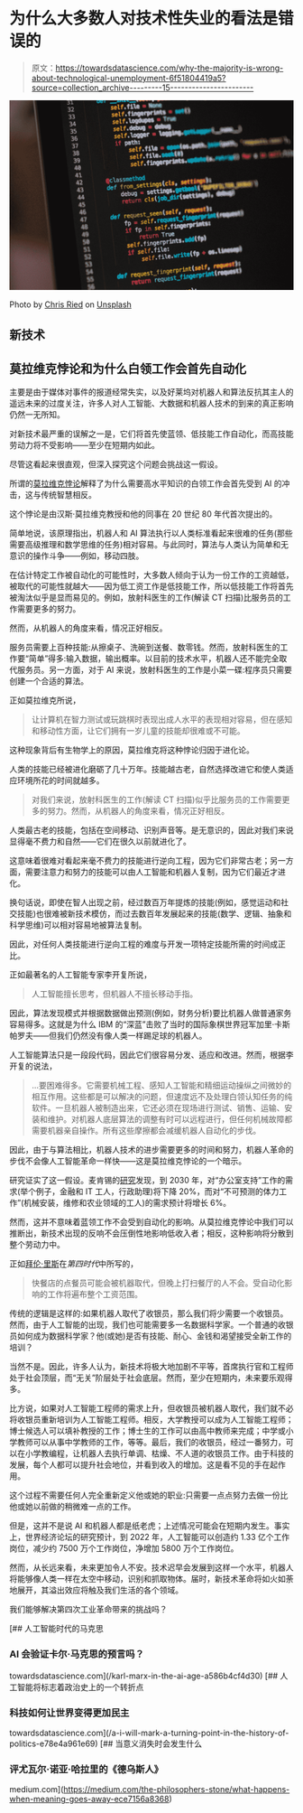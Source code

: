 # 为什么大多数人对技术性失业的看法是错误的

> 原文：<https://towardsdatascience.com/why-the-majority-is-wrong-about-technological-unemployment-6f51804419a5?source=collection_archive---------15----------------------->

![](img/348509e05aafa7f4ce109ffc5f1d0c83.png)

Photo by [Chris Ried](https://unsplash.com/@cdr6934?utm_source=medium&utm_medium=referral) on [Unsplash](https://unsplash.com?utm_source=medium&utm_medium=referral)

## 新技术

## 莫拉维克悖论和为什么白领工作会首先自动化

主要是由于媒体对事件的报道经常失实，以及好莱坞对机器人和算法反抗其主人的遥远未来的过度关注，许多人对人工智能、大数据和机器人技术的到来的真正影响仍然一无所知。

对新技术最严重的误解之一是，它们将首先使蓝领、低技能工作自动化，而高技能劳动力将不受影响——至少在短期内如此。

尽管这看起来很直观，但深入探究这个问题会挑战这一假设。

所谓的[莫拉维克悖论](https://en.m.wikipedia.org/wiki/Moravec%27s_paradox#cite_ref-FOOTNOTEMinsky198629_2-0)解释了为什么需要高水平知识的白领工作会首先受到 AI 的冲击，这与传统智慧相反。

这个悖论是由汉斯·莫拉维克教授和他的同事在 20 世纪 80 年代首次提出的。

简单地说，该原理指出，机器人和 AI 算法执行以人类标准看起来很难的任务(那些需要高级推理和数学思维的任务)相对容易。与此同时，算法与人类认为简单和无意识的操作斗争——例如，移动四肢。

在估计特定工作被自动化的可能性时，大多数人倾向于认为一份工作的工资越低，被取代的可能性就越大——因为低工资工作是低技能工作，所以低技能工作将首先被淘汰似乎是显而易见的。例如，放射科医生的工作(解读 CT 扫描)比服务员的工作需要更多的努力。

然而，从机器人的角度来看，情况正好相反。

服务员需要上百种技能:从擦桌子、洗碗到送餐、数零钱。然而，放射科医生的工作要“简单”得多:输入数据，输出概率。以目前的技术水平，机器人还不能完全取代服务员。另一方面，对于 AI 来说，放射科医生的工作是小菜一碟:程序员只需要创建一个合适的算法。

正如莫拉维克所说，

> 让计算机在智力测试或玩跳棋时表现出成人水平的表现相对容易，但在感知和移动性方面，让它们拥有一岁儿童的技能却很难或不可能。

这种现象背后有生物学上的原因，莫拉维克将这种悖论归因于进化论。

人类的技能已经被进化磨砺了几十万年。技能越古老，自然选择改进它和使人类适应环境所花的时间就越多。

> 对我们来说，放射科医生的工作(解读 CT 扫描)似乎比服务员的工作需要更多的努力。然而，从机器人的角度来看，情况正好相反。

人类最古老的技能，包括在空间移动、识别声音等。是无意识的，因此对我们来说显得毫不费力和自然——它们在很久以前就进化了。

这意味着很难对看起来毫不费力的技能进行逆向工程，因为它们非常古老；另一方面，需要注意力和努力的技能可以由人工智能和机器人复制，因为它们最近才进化。

换句话说，即使在智人出现之前，经过数百万年提炼的技能(例如，感觉运动和社交技能)也很难被新技术模仿，而过去数百年发展起来的技能(数学、逻辑、抽象和科学思维)可以相对容易地被算法复制。

因此，对任何人类技能进行逆向工程的难度与开发一项特定技能所需的时间成正比。

正如最著名的人工智能专家李开复所说，

> 人工智能擅长思考，但机器人不擅长移动手指。

因此，算法发现模式并根据数据做出预测(例如，财务分析)要比机器人做普通家务容易得多。这就是为什么 IBM 的“深蓝”击败了当时的国际象棋世界冠军加里·卡斯帕罗夫——但我们仍然没有像人类一样踢足球的机器人。

人工智能算法只是一段段代码，因此它们很容易分发、适应和改进。然而，根据李开复的说法，

> …要困难得多。它需要机械工程、感知人工智能和精细运动操纵之间微妙的相互作用。这些都是可以解决的问题，但速度远不及处理白领认知任务的纯软件。一旦机器人被制造出来，它还必须在现场进行测试、销售、运输、安装和维护。对机器人底层算法的调整有时可以远程进行，但任何机械故障都需要机器亲自操作。所有这些摩擦都会减缓机器人自动化的步伐。

因此，由于与算法相比，机器人技术的进步需要更多的时间和努力，机器人革命的步伐不会像人工智能革命一样快——这是莫拉维克悖论的一个暗示。

研究证实了这一假设。麦肯锡的[研究](https://www.mckinsey.com/featured-insights/future-of-work/how-will-automation-affect-jobs-skills-and-wages)发现，到 2030 年，对“办公室支持”工作的需求(举个例子，金融和 IT 工人，行政助理)将下降 20%，而对“不可预测的体力工作”(机械安装，维修和农业领域的工人)的需求预计将增长 6%。

然而，这并不意味着蓝领工作不会受到自动化的影响。从莫拉维克悖论中我们可以推断出，新技术出现的反响不会压倒性地影响低收入者；相反，这种影响将分散到整个劳动力中。

正如[拜伦·里斯](https://medium.com/u/9071373628a2?source=post_page-----6f51804419a5--------------------------------)在*第四时代*中所写的，

> 快餐店的点餐员可能会被机器取代，但晚上打扫餐厅的人不会。受自动化影响的工作将遍布整个工资范围。

传统的逻辑是这样的:如果机器人取代了收银员，那么我们将少需要一个收银员。然而，由于人工智能的出现，我们也可能需要多一名数据科学家。一个普通的收银员如何成为数据科学家？他(或她)是否有技能、耐心、金钱和渴望接受全新工作的培训？

当然不是。因此，许多人认为，新技术将极大地加剧不平等，首席执行官和工程师处于社会顶层，而“无关”阶层处于社会底层。然而，至少在短期内，未来要乐观得多。

比方说，如果对人工智能工程师的需求上升，但收银员被机器人取代，我们就不必将收银员重新培训为人工智能工程师。相反，大学教授可以成为人工智能工程师；博士候选人可以填补教授的工作；博士生的工作可以由高中教师来完成；中学或小学教师可以从事中学教师的工作，等等。最后，我们的收银员，经过一番努力，可以在小学教编程，让机器人去执行单调、枯燥、不人道的收银员工作。由于科技的发展，每个人都可以提升社会地位，并看到收入的增加。这是看不见的手在起作用。

这个过程不需要任何人完全重新定义他或她的职业:只需要一点点努力去做一份比他或她以前做的稍微难一点的工作。

但是，这并不是说 AI 和机器人都是纸老虎；上述情况可能会在短期内发生。事实上，世界经济论坛的研究预计，到 2022 年，人工智能可以创造约 1.33 亿个工作岗位，减少约 7500 万个工作岗位，净增加 5800 万个工作岗位。

然而，从长远来看，未来更加令人不安。技术迟早会发展到这样一个水平，机器人将能够像人类一样在太空中移动，识别和抓取物体。届时，新技术革命将如火如荼地展开，其溢出效应将触及我们生活的各个领域。

我们能够解决第四次工业革命带来的挑战吗？

[](/karl-marx-in-the-ai-age-a586b4cf4d30) [## 人工智能时代的马克思

### AI 会验证卡尔·马克思的预言吗？

towardsdatascience.com](/karl-marx-in-the-ai-age-a586b4cf4d30) [](/a-i-will-mark-a-turning-point-in-the-history-of-politics-e78e4a961e69) [## 人工智能将标志着政治史上的一个转折点

### 科技如何让世界变得更加民主

towardsdatascience.com](/a-i-will-mark-a-turning-point-in-the-history-of-politics-e78e4a961e69) [](https://medium.com/the-philosophers-stone/what-happens-when-meaning-goes-away-ece7156a8368) [## 当意义消失时会发生什么

### 评尤瓦尔·诺亚·哈拉里的《德乌斯人》

medium.com](https://medium.com/the-philosophers-stone/what-happens-when-meaning-goes-away-ece7156a8368)